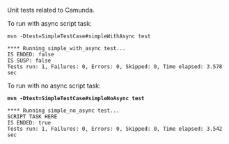 Unit tests related to Camunda.

To run with async script task: 

```mvn -Dtest=SimpleTestCase#simpleWithAsync test```

```
**** Running simple_with_async test...
IS ENDED: false
IS SUSP: false
Tests run: 1, Failures: 0, Errors: 0, Skipped: 0, Time elapsed: 3.578 sec
```

To run with no async script task: 

**```mvn -Dtest=SimpleTestCase#simpleNoAsync test```**

```
**** Running simple_no_async test...
SCRIPT TASK HERE
IS ENDED: true
Tests run: 1, Failures: 0, Errors: 0, Skipped: 0, Time elapsed: 3.542 sec
```
